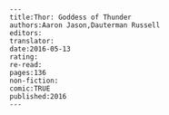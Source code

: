 
    ---
    title:Thor: Goddess of Thunder
    authors:Aaron Jason,Dauterman Russell
    editors:
    translator:
    date:2016-05-13
    rating:
    re-read:
    pages:136
    non-fiction:
    comic:TRUE
    published:2016
    ---

    
